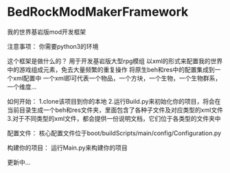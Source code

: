 # BedRockModMakerFramework
我的世界基岩版mod开发框架

注意事项：
你需要python3的环境

这个框架是做什么的？
用于开发基岩版大型rpg模组
以xml的形式来配置我的世界中的游戏组成元素，免去大量频繁的重复操作
将原生beh和res中的配置集成到一个xml配置中
一个xml即可代表一个物品，一个方块，一个生物，一个生物群系，一个维度...

如何开始：
1.clone该项目到你的本地
2.运行Build.py来初始化你的项目，将会在当前目录生成一个beh和res文件夹，里面包含了各种子文件及对应类型的xml文件
3.对于不同类型的xml文件，都会提供一份说明文档，它们位于各类型的文件夹中

配置文件：
核心配置文件位于boot/buildScripts/main/config/Configuration.py

构建你的项目：
运行Main.py来构建你的项目

更新中...

